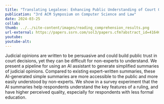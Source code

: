 ```yaml
---
title: "Translating Legalese: Enhancing Public Understanding of Court Opinions with legal Summarizers"
publication: "3rd ACM Symposium on Computer Science and Law"
date: 2024-03-25
collab: 
thumb: ../../site-content/images/reading_comprehension_results.png
url-external: https://papers.ssrn.com/sol3/papers.cfm?abstract_id=4164674
youtube: 
youtube-alt: 
---
```


Judicial opinions are written to be persuasive and could build public trust in court decisions, yet they can be difficult for non-experts to understand. We present a pipeline for using an AI assistant to generate simplified summaries of judicial opinions. Compared to existing expert-written summaries, these AI-generated simple summaries are more accessible to the public and more easily understood by non-experts. We show in a survey experiment that the AI summaries help respondents understand the key features of a ruling, and have higher perceived quality, especially for respondents with less formal education.